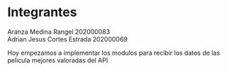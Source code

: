 # Integrantes
Aranza Medina Rangel  202000083 <br>
Adrian Jesus Cortes Estrada  202000069

Hoy empezamos a implementar los modulos para recibir los datos de las pelicula mejores valoradas del API
